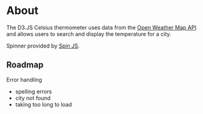 # About 
The D3.JS Celsius thermometer uses data from the <a href="http://openweathermap.org/">Open Weather Map API</a> and allows users to search and display the temperature for a city. 

Spinner provided by <a href="https://fgnass.github.io/spin.js/">Spin JS</a>.

## Roadmap 

Error handling 
- spelling errors 
- city not found 
- taking too long to load
